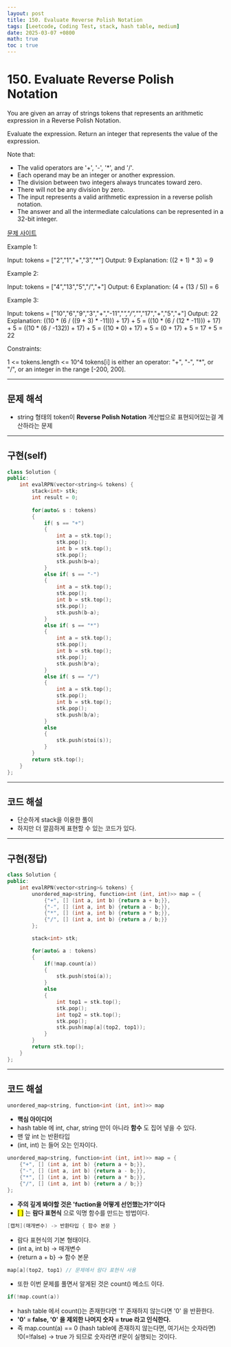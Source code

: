 ```yaml
---
layout: post
title: 150. Evaluate Reverse Polish Notation
tags: [Leetcode, Coding Test, stack, hash table, medium]
date: 2025-03-07 +0800
math: true
toc : true
---
```



# 150. Evaluate Reverse Polish Notation


You are given an array of strings tokens that represents an arithmetic expression in a Reverse Polish Notation.

Evaluate the expression. Return an integer that represents the value of the expression.

Note that:

- The valid operators are '+', '-', '*', and '/'.
- Each operand may be an integer or another expression.
- The division between two integers always truncates toward zero.
- There will not be any division by zero.
- The input represents a valid arithmetic expression in a reverse polish notation.
- The answer and all the intermediate calculations can be represented in a 32-bit integer.
 
[문제 사이트](https://leetcode.com/problems/evaluate-reverse-polish-notation/description/?envType=study-plan-v2&envId=top-interview-150)

Example 1:

Input: tokens = ["2","1","+","3","*"]
Output: 9
Explanation: ((2 + 1) * 3) = 9

Example 2:

Input: tokens = ["4","13","5","/","+"]
Output: 6
Explanation: (4 + (13 / 5)) = 6

Example 3:

Input: tokens = ["10","6","9","3","+","-11","*","/","*","17","+","5","+"]
Output: 22
Explanation: ((10 * (6 / ((9 + 3) * -11))) + 17) + 5
= ((10 * (6 / (12 * -11))) + 17) + 5
= ((10 * (6 / -132)) + 17) + 5
= ((10 * 0) + 17) + 5
= (0 + 17) + 5
= 17 + 5
= 22
 

Constraints:

1 <= tokens.length <= 10^4
tokens[i] is either an operator: "+", "-", "*", or "/", or an integer in the range [-200, 200].



****


## 문제 해석
- string 형태의 token이 **Reverse Polish Notation** 계산법으로 표현되어있는걸 계산하라는 문제



****


## 구현(self)

```cpp
class Solution {
public:
    int evalRPN(vector<string>& tokens) {
        stack<int> stk;
        int result = 0;
        
        for(auto& s : tokens)
        {
            if( s == "+")
            {
                int a = stk.top();
                stk.pop();
                int b = stk.top();
                stk.pop();
                stk.push(b+a);
            }
            else if( s == "-")
            {
                int a = stk.top();
                stk.pop();
                int b = stk.top();
                stk.pop();
                stk.push(b-a);
            }
            else if( s == "*")
            {
                int a = stk.top();
                stk.pop();
                int b = stk.top();
                stk.pop();
                stk.push(b*a);
            }
            else if( s == "/")
            {
                int a = stk.top();
                stk.pop();
                int b = stk.top();
                stk.pop();
                stk.push(b/a);
            }
            else
            {
                stk.push(stoi(s));
            }
        }
        return stk.top();
    }
};
```


****


## 코드 해설
- 단순하게 stack을 이용한 풀이
- 하지만 더 깔끔하게 표현할 수 있는 코드가 있다.




****


## 구현(정답)

```cpp
class Solution {
public:
    int evalRPN(vector<string>& tokens) {
        unordered_map<string, function<int (int, int)>> map = {
            {"+", [] (int a, int b) {return a + b;}},
            {"-", [] (int a, int b) {return a - b;}},
            {"*", [] (int a, int b) {return a * b;}},
            {"/", [] (int a, int b) {return a / b;}}
        };

        stack<int> stk;

        for(auto& a : tokens)
        {
            if(!map.count(a))
            {
                stk.push(stoi(a));
            }
            else
            {
                int top1 = stk.top();
                stk.pop();
                int top2 = stk.top();
                stk.pop();
                stk.push(map[a](top2, top1));
            }
        }
        return stk.top();
    }
};
```


****


## 코드 해설

```cpp
unordered_map<string, function<int (int, int)>> map
```
- **핵심 아이디어**
- hash table 에 int, char, string 만이 아니라 **함수** 도 집어 넣을 수 있다.
- 맨 앞 int 는 반환타입
- (int, int) 는 들어 오는 인자이다.


```cpp
unordered_map<string, function<int (int, int)>> map = {
    {"+", [] (int a, int b) {return a + b;}},
    {"-", [] (int a, int b) {return a - b;}},
    {"*", [] (int a, int b) {return a * b;}},
    {"/", [] (int a, int b) {return a / b;}}
};
```

- **주의 깊게 봐야할 것은 'fuction을 어떻게 선언했는가?'이다**
- <mark>[ ]</mark> 는 **람다 표현식** 으로 익명 함수를 만드는 방법이다.

```cpp
[캡처](매개변수) -> 반환타입 { 함수 본문 }
```
- 람다 표현식의 기본 형태이다.
- (int a, int b) -> 매개변수
- {return a + b} -> 함수 본문

```cpp
map[a](top2, top1) // 문제에서 람다 표현식 사용
```


- 또한 이번 문제를 풀면서 알게된 것은 count() 메소드 이다.
```cpp
if(!map.count(a))
```

- hash table 에서 count()는 존재한다면 '1' 존재하지 않는다면 '0' 을 반환한다.
- **'0' = false, '0' 을 제외한 나머지 숫자 = true 라고 인식한다.**
- 즉 map.count(a) == 0 (hash table에 존재하지 않는다면, 여기서는 숫자라면) !0(=!false) -> true 가 되므로 숫자라면 if문이 실행되는 것이다.
